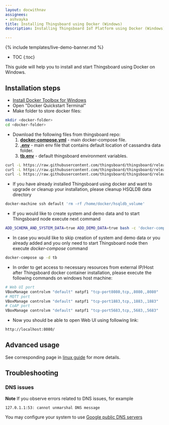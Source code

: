 ```yaml
---
layout: docwithnav
assignees:
- ashvayka
title: Installing Thingsboard using Docker (Windows)
description: Installing Thingsboard IoT Platform using Docker (Windows)

---
```


{% include templates/live-demo-banner.md %}

* TOC
{:toc}

This guide will help you to install and start Thingsboard using Docker on Windows.


## Installation steps

- [Install Docker Toolbox for Windows](https://docs.docker.com/toolbox/toolbox_install_windows/)
- Open "Docker Quickstart Terminal"
- Make folder to store docker files:

```bash
mkdir <docker-folder>
cd <docker-folder>
```

- Download the following files from thingsboard repo:
    1. **[docker-compose.yml](https://raw.githubusercontent.com/thingsboard/thingsboard/release-1.2.4/docker/docker-compose.yml)** - main docker-compose file.
    1. **[.env](https://raw.githubusercontent.com/thingsboard/thingsboard/release-1.2.4/docker/.env)** - main env file that contains default location of cassandra data folder.
    1. **[tb.env](https://raw.githubusercontent.com/thingsboard/thingsboard/release-1.2.4/docker/tb.env)** - default thingsboard environment variables.
      
```bash
curl -L https://raw.githubusercontent.com/thingsboard/thingsboard/release-1.2.4/docker/docker-compose.yml > docker-compose.yml
curl -L https://raw.githubusercontent.com/thingsboard/thingsboard/release-1.2.4/docker/.env > .env
curl -L https://raw.githubusercontent.com/thingsboard/thingsboard/release-1.2.4/docker/tb.env > tb.env
```
      
- If you have already installed Thingsboard using docker and want to upgrade or cleanup your installation, please cleanup HSQLDB data directory
      
```bash
docker-machine ssh default 'rm -rf /home/docker/hsqldb_volume'
```                  

- If you would like to create system and demo data and to start Thingsboard node execute next command 
 
```bash
ADD_SCHEMA_AND_SYSTEM_DATA=true ADD_DEMO_DATA=true bash -c 'docker-compose up -d tb'
```
      
- In case you would like to skip creation of system and demo data or you already added and you only need to start Thingsboard node then execute *docker-compose* command 

```bash
docker-compose up -d tb
```
   
- In order to get access to necessary resources from external IP/Host after Thingsboard docker container installation, 
  please execute the following commands on windows host machine:

```bash
# Web UI port
VBoxManage controlvm "default" natpf1 "tcp-port8080,tcp,,8080,,8080"
# MQTT port
VBoxManage controlvm "default" natpf1 "tcp-port1883,tcp,,1883,,1883"
# CoAP port
VBoxManage controlvm "default" natpf1 "tcp-port5683,tcp,,5683,,5683"
```
   
- Now you should be able to open Web UI using following link:
   
```bash
http://localhost:8080/
```

## Advanced usage

See corresponding page in [linux guide](/docs/user-guide/install/docker/#advanced-usage) for more details.

## Troubleshooting

### DNS issues

**Note** If you observe errors related to DNS issues, for example

```bash
127.0.1.1:53: cannot unmarshal DNS message
```

You may configure your system to use [Google public DNS servers](https://developers.google.com/speed/public-dns/docs/using#windows)

